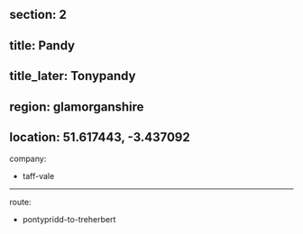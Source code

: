 section: 2
----
title: Pandy
----
title_later: Tonypandy
----
region: glamorganshire
----
location: 51.617443, -3.437092
----
company:
- taff-vale
----
route:
- pontypridd-to-treherbert
